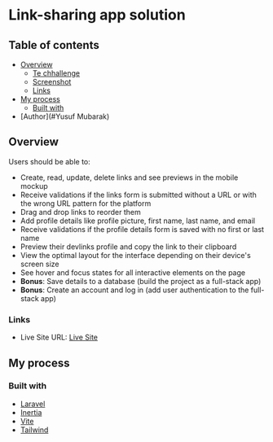 # Link-sharing app solution



## Table of contents

-   [Overview](#overview)
    -   [Te chhallenge](#the-challenge)
    -   [Screenshot](#screenshot)
    -   [Links](#links)
-   [My process](#my-process)
    -   [Built with](#built-with)
-   [Author](#Yusuf Mubarak)

## Overview


Users should be able to:

-   Create, read, update, delete links and see previews in the mobile mockup
-   Receive validations if the links form is submitted without a URL or with the wrong URL pattern for the platform
-   Drag and drop links to reorder them
-   Add profile details like profile picture, first name, last name, and email
-   Receive validations if the profile details form is saved with no first or last name
-   Preview their devlinks profile and copy the link to their clipboard
-   View the optimal layout for the interface depending on their device's screen size
-   See hover and focus states for all interactive elements on the page
-   **Bonus**: Save details to a database (build the project as a full-stack app)
-   **Bonus**: Create an account and log in (add user authentication to the full-stack app)





### Links

-   Live Site URL: [Live Site](https://link-sharing-app.fly.dev/login)

## My process

### Built with

-   [Laravel](https://laravel.com)
-   [Inertia](https://inertiajs.com)
-   [Vite](https://vitejs.dev/)
-   [Tailwind](https://tailwindcss.com/)


